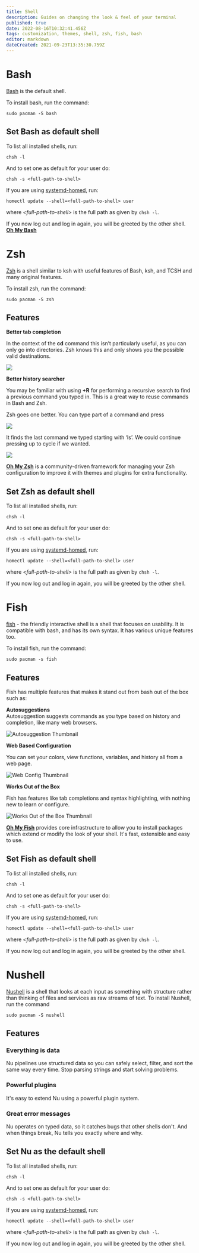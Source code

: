 ```yaml
---
title: Shell
description: Guides on changing the look & feel of your terminal
published: true
date: 2022-08-16T10:32:41.456Z
tags: customization, themes, shell, zsh, fish, bash
editor: markdown
dateCreated: 2021-09-23T13:35:30.759Z
---
```


# Bash

[Bash](https://gnu.org/software/bash) is the default shell.

To install bash, run the command:

```
sudo pacman -S bash
```

## Set Bash as default shell

To list all installed shells, run:

```
chsh -l
```

And to set one as default for your user do:

```
chsh -s <full-path-to-shell>
```

If you are using [systemd-homed](https://wiki.archlinux.org/title/Systemd-homed), run: 

```
homectl update --shell=<full-path-to-shell> user
```

where *\<full-path-to-shell\>* is the full path as given by `chsh -l`.

If you now log out and log in again, you will be greeted by the other shell.
[**Oh My Bash**](https://ohmybash.nntoan.com/)

# Zsh

[Zsh](https://zsh.org) is a shell similar to ksh with useful features of Bash, ksh, and TCSH and many original features.

To install zsh, run the command:

```
sudo pacman -S zsh
```

## Features

**Better tab completion**

In the context of the **cd** command this isn’t particularly useful, as you can only go into directories. Zsh knows this and only shows you the possible valid destinations.

![](https://code.joejag.com/assets/2014/cd_after.jpg)

**Better history searcher**

You may be familiar with using **+R** for performing a recursive search to find a previous command you typed in. This is a great way to reuse commands in Bash and Zsh.

Zsh goes one better. You can type part of a command and press

![](https://code.joejag.com/assets/2014/history_before.jpg)

It finds the last command we typed starting with ‘ls’. We could continue pressing up to cycle if we wanted.

![](https://code.joejag.com/assets/2014/history_after.jpg)

[**Oh My Zsh**](https://ohmyz.sh/) is a community-driven framework for managing your Zsh configuration to improve it with themes and plugins for extra functionality.

## Set Zsh as default shell

To list all installed shells, run:

```
chsh -l
```

And to set one as default for your user do:

```
chsh -s <full-path-to-shell>
```

If you are using [systemd-homed](https://wiki.archlinux.org/title/Systemd-homed), run: 

```plaintext
homectl update --shell=<full-path-to-shell> user
```

where *\<full-path-to-shell\>* is the full path as given by `chsh -l`.

If you now log out and log in again, you will be greeted by the other shell.

# Fish

[fish](https://fishshell.com/) - the friendly interactive shell is a shell that focuses on usability. It is compatible with bash, and has its own syntax. It has various unique features too.

To install fish, run the command:

```
sudo pacman -s fish
```

## Features

Fish has multiple features that makes it stand out from bash out of the box such as:

**Autosuggestions**  
Autosuggestion suggests commands as you type based on history and completion, like many web browsers.

![Autosuggestion Thumbnail](https://fishshell.com/assets/img/screenshots/autosuggestion_thumb.png)

**Web Based Configuration**

You can set your colors, view functions, variables, and history all from a web page.

![Web Config Thumbnail](https://fishshell.com/assets/img/screenshots/web_config_thumb.png)

**Works Out of the Box**

Fish has features like tab completions and syntax highlighting, with nothing new to learn or configure.

![Works Out of the Box Thumbnail](https://fishshell.com/assets/img/screenshots/works_out_of_the_box_thumb.png)

[**Oh My Fish**](https://github.com/oh-my-fish/oh-my-fish) provides core infrastructure to allow you to install packages which extend or modify the look of your shell. It's fast, extensible and easy to use.

## Set Fish as default shell

To list all installed shells, run:

```
chsh -l
```

And to set one as default for your user do:

```
chsh -s <full-path-to-shell>
```

If you are using [systemd-homed](https://wiki.archlinux.org/title/Systemd-homed), run: 

```
homectl update --shell=<full-path-to-shell> user
```

where *\<full-path-to-shell\>* is the full path as given by `chsh -l`.

If you now log out and log in again, you will be greeted by the other shell.

# Nushell
[Nushell](https://www.nushell.sh) is a shell that looks at each input as something with structure rather than thinking of files and services as raw streams of text.
To install Nushell, run the command
```
sudo pacman -S nushell
```

## Features
### Everything is data
Nu pipelines use structured data so you can safely select, filter, and sort the same way every time. Stop parsing strings and start solving problems.
### Powerful plugins
It's easy to extend Nu using a powerful plugin system.

### Great error messages
Nu operates on typed data, so it catches bugs that other shells don't. And when things break, Nu tells you exactly where and why.

## Set Nu as the default shell
To list all installed shells, run:
```
chsh -l
```
And to set one as default for your user do:
```
chsh -s <full-path-to-shell>
```
If you are using [systemd-homed](https://wiki.archlinux.org/title/Systemd-homed), run: 
```
homectl update --shell=<full-path-to-shell> user
```
where *\<full-path-to-shell\>* is the full path as given by `chsh -l`.

If you now log out and log in again, you will be greeted by the other shell.